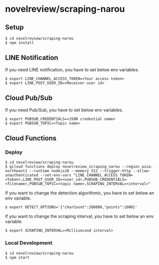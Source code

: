# novelreview/scraping-narou

## Setup
```
$ cd novelreview/scraping-narou
$ npm install
```


## LINE Notification
If you need LINE notification, you have to set below env variables.
```
$ export LINE_CHANNEL_ACCESS_TOKEN=<Your access token>
$ export LINE_POST_USER_ID=<Receiver user id>
```


## Cloud Pub/Sub
If you need Pub/Sub, you have to set below env variables.
```
$ export PUBSUB_CREDENTIALS=<JSON credential name>
$ export PUBSUB_TOPIC=<Topic name>
```


## Cloud Functions
### Deploy
```
$ cd novelreview/scraping-narou
$ gcloud functions deploy novelreview_scraping_narou --region asia-northeast1 --runtime nodejs10 --memory 512 --trigger-http --allow-unauthenticated --set-env-vars "LINE_CHANNEL_ACCESS_TOKEN=<token>,LINE_POST_USER_ID=<user_id>,PUBSUB_CREDENTIALS=<filename>,PUBSUB_TOPIC=<topic name>,SCRAPING_INTERVAL=<interval>"
```

If you want to change the detection algorithmic, you have to set below an env variable.
```
$ export DETECT_OPTIONS='{"charCount":200000,"points":1000}'
```

If you want to change the scraping interval, you have to set below an env variable.
```
$ export SCRAPING_INTERVAL=<Millisecond interval>
```


### Local Development
```
$ cd novelreview/scraping-narou
$ npm start
```
